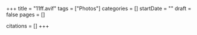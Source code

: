 +++
title = "11ff.avif"
tags = ["Photos"]
categories = []
startDate = ""
draft = false
pages = []

citations = []
+++
